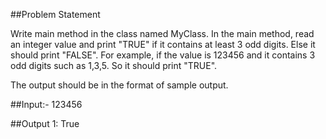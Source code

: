 ##Problem Statement

Write main method in the class named MyClass.
In the main method, read an integer value and print "TRUE" if it contains at least 3 odd digits. Else it should print "FALSE".
For example, if the value is 123456 and it contains 3 odd digits such as 1,3,5. So it should print "TRUE".

The output should be in the format of sample output.

##Input:-
        123456

##Output 1:
        True
